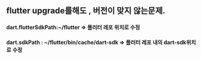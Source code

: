 ## flutter upgrade를해도 , 버전이 맞지 않는문제.

#### dart.flutterSdkPath:~/flutter => 플러터 레포 위치로 수정
#### dart.sdkPath : ~/flutter/bin/cache/dart-sdk => 플러터 레포 내의 dart-sdk위치로 수정



